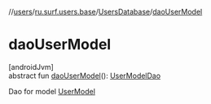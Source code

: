 //[users](../../../index.md)/[ru.surf.users.base](../index.md)/[UsersDatabase](index.md)/[daoUserModel](dao-user-model.md)

# daoUserModel

[androidJvm]\
abstract fun [daoUserModel](dao-user-model.md)(): [UserModelDao](../../ru.surf.users.data.dao/-user-model-dao/index.md)

Dao for model [UserModel](../../ru.surf.users.data.models/-user-model/index.md)
